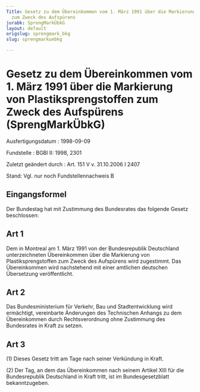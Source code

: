 ```yaml
---
Title: Gesetz zu dem Übereinkommen vom 1. März 1991 über die Markierung von Plastiksprengstoffen
  zum Zweck des Aufspürens
jurabk: SprengMarkÜbkG
layout: default
origslug: sprengmark_bkg
slug: sprengmarkuebkg

---
```


# Gesetz zu dem Übereinkommen vom 1. März 1991 über die Markierung von Plastiksprengstoffen zum Zweck des Aufspürens (SprengMarkÜbkG)

Ausfertigungsdatum
:   1998-09-09

Fundstelle
:   BGBl II: 1998, 2301

Zuletzt geändert durch
:   Art. 151 V v. 31.10.2006 I 2407

Stand: Vgl. nur noch Fundstellennachweis B

## Eingangsformel

Der Bundestag hat mit Zustimmung des Bundesrates das folgende Gesetz
beschlossen:


## Art 1

Dem in Montreal am 1. März 1991 von der Bundesrepublik Deutschland
unterzeichneten Übereinkommen über die Markierung von
Plastiksprengstoffen zum Zweck des Aufspürens wird zugestimmt. Das
Übereinkommen wird nachstehend mit einer amtlichen deutschen
Übersetzung veröffentlicht.


## Art 2

Das Bundesministerium für Verkehr, Bau und Stadtentwicklung wird
ermächtigt, vereinbarte Änderungen des Technischen Anhangs zu dem
Übereinkommen durch Rechtsverordnung ohne Zustimmung des Bundesrates
in Kraft zu setzen.


## Art 3

(1) Dieses Gesetz tritt am Tage nach seiner Verkündung in Kraft.

(2) Der Tag, an dem das Übereinkommen nach seinem Artikel XIII für die
Bundesrepublik Deutschland in Kraft tritt, ist im Bundesgesetzblatt
bekanntzugeben.

